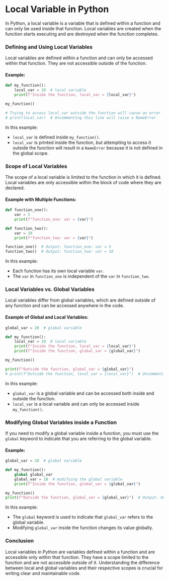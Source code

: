 # Local Variable in Python

In Python, a local variable is a variable that is defined within a function and can only be used inside that function. Local variables are created when the function starts executing and are destroyed when the function completes.

### Defining and Using Local Variables

Local variables are defined within a function and can only be accessed within that function. They are not accessible outside of the function.

#### Example:

```python
def my_function():
    local_var = 10  # local variable
    print(f"Inside the function, local_var = {local_var}")

my_function()

# Trying to access local_var outside the function will cause an error
# print(local_var)  # Uncommenting this line will raise a NameError
```

In this example:
- `local_var` is defined inside `my_function()`.
- `local_var` is printed inside the function, but attempting to access it outside the function will result in a `NameError` because it is not defined in the global scope.

### Scope of Local Variables

The scope of a local variable is limited to the function in which it is defined. Local variables are only accessible within the block of code where they are declared.

#### Example with Multiple Functions:

```python
def function_one():
    var = 5
    print(f"function_one: var = {var}")

def function_two():
    var = 10
    print(f"function_two: var = {var}")

function_one()  # Output: function_one: var = 5
function_two()  # Output: function_two: var = 10
```

In this example:
- Each function has its own local variable `var`.
- The `var` in `function_one` is independent of the `var` in `function_two`.

### Local Variables vs. Global Variables

Local variables differ from global variables, which are defined outside of any function and can be accessed anywhere in the code.

#### Example of Global and Local Variables:

```python
global_var = 20  # global variable

def my_function():
    local_var = 10  # local variable
    print(f"Inside the function, local_var = {local_var}")
    print(f"Inside the function, global_var = {global_var}")

my_function()

print(f"Outside the function, global_var = {global_var}")
# print(f"Outside the function, local_var = {local_var}")  # Uncommenting this line will raise a NameError
```

In this example:
- `global_var` is a global variable and can be accessed both inside and outside the function.
- `local_var` is a local variable and can only be accessed inside `my_function()`.

### Modifying Global Variables inside a Function

If you need to modify a global variable inside a function, you must use the `global` keyword to indicate that you are referring to the global variable.

#### Example:

```python
global_var = 20  # global variable

def my_function():
    global global_var
    global_var = 10  # modifying the global variable
    print(f"Inside the function, global_var = {global_var}")

my_function()
print(f"Outside the function, global_var = {global_var}")  # Output: Outside the function, global_var = 10
```

In this example:
- The `global` keyword is used to indicate that `global_var` refers to the global variable.
- Modifying `global_var` inside the function changes its value globally.

### Conclusion

Local variables in Python are variables defined within a function and are accessible only within that function. They have a scope limited to the function and are not accessible outside of it. Understanding the difference between local and global variables and their respective scopes is crucial for writing clear and maintainable code.